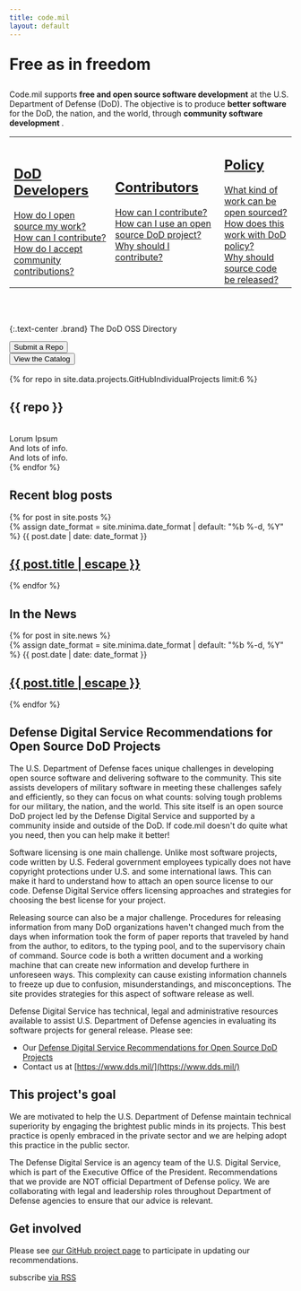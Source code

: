 ```yaml
---
title: code.mil
layout: default
---
```


<section class="row">
  <div class="col-sm-6 col-sm-offset-3">
    <p class="text-center" style="font-weight:bolder; font-size:2em;">Free as in freedom </p>
    Code.mil supports <strong>free and open source software development</strong> at the U.S. Department of Defense (DoD). The objective is to produce <strong>better software</strong> for the DoD, the nation, and the world, through <strong> community software development </strong>.
  </div>
</section>
<section id="faqs" class="row">
  <table><tr>
    <td class="css3-shadow col-sm-4">
      <div class="panel-body">
        <a href="{% if jekyll.environment == 'staging' %}{% else %}{{ site.baseurl}}{% endif %}{% link _faqs/dod.md %}">
          <h2>DoD Developers</h2>
          How do I open source my work?<br>
          How can I contribute?<br>
	  How do I accept community contributions?
        </a>
      </div>
    </td>
    <td class="css3-shadow col-sm-4">
      <div class="panel-body">
        <a href="{% if jekyll.environment == 'staging' %}{% else %}{{ site.baseurl}}{% endif %}{% link _faqs/civ.md %}">
          <h2>Contributors</h2>
          How can I contribute?<br>
          How can I use an open source DoD project?<br>
	  Why should I contribute?
        </a>
      </div>
    </td>
    <td class="css3-shadow col-sm-4">
      <div class="panel-body">
        <a href="{% if jekyll.environment == 'staging' %}{% else %}{{ site.baseurl}}{% endif %}{% link _faqs/other.md %}">
          <h2>Policy</h2>
          What kind of work can be open sourced?<br>
          How does this work with DoD policy?<br>
          Why should source code be released?
        </a>
      </div>
    </td>
  </tr></table>
</section>
<br>
<br>

{:.text-center .brand}
The DoD OSS Directory

<section class="row">
  <div class="col-sm-3 col-sm-offset-3">
  <button class=" col-sm-12 btn btn-default btn-lg">Submit a Repo</button>
  </div>
  <div class="col-sm-3">
  <button class="col-sm-12 btn btn-default btn-lg">View the Catalog</button>
  </div>
</section>
<br>
<section class="row">
{% for repo in site.data.projects.GitHubIndividualProjects limit:6 %}
    <div class="col-sm-6">
        <div class="col-sm-12 panel panel-default css3-shadow">
            <h2>{{ repo }}</h2>
            <div class="panel-body">
            <br>Lorum Ipsum
            <br>And lots of info.
            <br>And lots of info.
            </div>
        </div>
    </div>
{% endfor %}
</section>

<section class="row">
<div class="col-sm-6">
<h2>Recent blog posts</h2>
{% for post in site.posts %}
  <div class="panel css3-shadow col-sm-12">
    {% assign date_format = site.minima.date_format | default: "%b %-d, %Y" %}
    <span class="post-meta">{{ post.date | date: date_format }}</span>
    <h2>
     <a class="post-link" href="{% if jekyll.environment == 'staging' %}{% else %}{{ site.baseurl}}{% endif %}{{ post.url }}">{{ post.title | escape }}</a>
    </h2>
  </div>
{% endfor %}
</div>
<div class="col-sm-6">
<h2>In the News</h2>
{% for post in site.news %}
  <div class="panel css3-shadow col-sm-12">
    {% assign date_format = site.minima.date_format | default: "%b %-d, %Y" %}
    <span>{{ post.date | date: date_format }}</span>
    <h2>
     <a href="{% if jekyll.environment == 'staging' %}{% else %}{{ site.baseurl }}{% endif %}{{ post.url }}">{{ post.title | escape }}</a>
    </h2>
  </div>
  {% endfor %}
</div>
</section>

<section class="row">
  <div class="panel css3-shadow">
  <div class="text-left" markdown="1">

# Defense Digital Service Recommendations for Open Source DoD Projects

The U.S. Department of Defense faces unique challenges in developing open source software and delivering software to the community. This site assists developers of military software in meeting these challenges safely and efficiently, so they can focus on what counts: solving tough problems for our military, the nation, and the world. This site itself is an open source DoD project led by the Defense Digital Service and supported by a community inside and outside of the DoD. If code.mil doesn't do quite  what you need, then you can help make it better!

Software licensing is one main challenge. Unlike most software projects, code written by U.S. Federal government employees typically does not have copyright protections under U.S. and some international laws. This can make it hard to understand how to attach an open source license to our code. Defense Digital Service offers licensing approaches and strategies for choosing the best license for your project.

Releasing source can also be a major challenge. Procedures for releasing information from many DoD organizations haven't changed much from the days when information took the form of paper reports that traveled by hand from the author, to editors, to the typing pool, and to the supervisory chain of command. Source code is both a written document and a working machine that can create new information and develop furthere in unforeseen ways. This complexity can cause existing information channels to freeze up due to confusion, misunderstandings, and misconceptions. The site provides strategies for this aspect of software release as well. 

Defense Digital Service has technical, legal and administrative resources available to assist U.S. Department of Defense agencies in evaluating its software projects for general release. Please see:

* Our [Defense Digital Service Recommendations for Open Source DoD Projects](implementation-guide.html)
* Contact us at [https://www.dds.mil/](https://www.dds.mil/)

## This project's goal

We are motivated to help the U.S. Department of Defense maintain technical superiority by engaging the brightest public minds in its projects. This best practice is openly embraced in the private sector and we are helping adopt this practice in the public sector.

The Defense Digital Service is an agency team of the U.S. Digital Service, which is part of the Executive Office of the President. Recommendations that we provide are NOT official Department of Defense policy. We are collaborating with legal and leadership roles throughout Department of Defense agencies to ensure that our advice is relevant.

## Get involved

Please see [our GitHub project page](https://github.com/deptofdefense/code.mil/) to participate in updating our recommendations.

<p class="rss-subscribe">subscribe <a href="{{ "/feed.xml" | relative_url }}">via RSS</a></p>

    
  </div>
  </div>
</section>

<script>
var _table_ = document.createElement('table'),
    _tr_ = document.createElement('tr'),
    _th_ = document.createElement('th'),
    _td_ = document.createElement('td');

// Builds the HTML Table out of myList json data from Ivy restful service.
 function buildHtmlTable(arr) {
     var table = _table_.cloneNode(false),
         columns = addAllColumnHeaders(arr, table);
     for (var i=0, maxi=arr.length; i < maxi; ++i) {
         var tr = _tr_.cloneNode(false);
         for (var j=0, maxj=columns.length; j < maxj ; ++j) {
             var td = _td_.cloneNode(false);
                 cellValue = arr[i][columns[j]];
             td.appendChild(document.createTextNode(arr[i][columns[j]] || ''));
             tr.appendChild(td);
         }
         table.appendChild(tr);
     }
     return table;
 }

 // Adds a header row to the table and returns the set of columns.
 // Need to do union of keys from all records as some records may not contain
 // all records
 function addAllColumnHeaders(arr, table)
 {
     var columnSet = [],
         tr = _tr_.cloneNode(false);
     for (var i=0, l=arr.length; i < l; i++) {
         for (var key in arr[i]) {
             if (arr[i].hasOwnProperty(key) && columnSet.indexOf(key)===-1) {
                 columnSet.push(key);
                 var th = _th_.cloneNode(false);
                 th.appendChild(document.createTextNode(key));
                 tr.appendChild(th);
             }
         }
     }
     table.appendChild(tr);
     return columnSet;
 }
var xhr = new XMLHttpRequest();
xhr.responseType = 'json';

xhr.open('GET', 'https://api.github.com/search/repositories?q=topic%3Acode-mil%20pushed%3A%3E2017-03-01&sort=stars&order=desc');
xhr.onload = function() {
  var tmpTable = buildHtmlTable(this.response.items)
  // TODO: Commenting out for now.
  // document.body.appendChild(tmpTable);
};
xhr.send();

</script>
